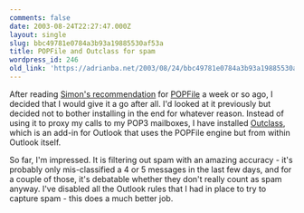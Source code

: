 ```yaml
---
comments: false
date: 2003-08-24T22:27:47.000Z
layout: single
slug: bbc49781e0784a3b93a19885530af53a
title: POPFile and Outclass for spam
wordpress_id: 246
old_link: 'https://adrianba.net/2003/08/24/bbc49781e0784a3b93a19885530af53a/'
---
```

After reading
[Simon's
recommendation](http://www.pocketsoap.com/weblog/2003/08/1345.html) for
[POPFile](http://popfile.sourceforge.net/) a week or so
ago, I decided that I would give it a go after all. I'd looked at
it previously but decided not to bother installing in the end for
whatever reason. Instead of using it to proxy my calls to my POP3
mailboxes, I have installed
[Outclass](http://www.vargonsoft.com/Outclass/), which
is an add-in for Outlook that uses the POPFile engine but from
within Outlook itself.

So far, I'm impressed. It is filtering out spam with an amazing
accuracy - it's probably only mis-classified a 4 or 5 messages in
the last few days, and for a couple of those, it's debatable
whether they don't really count as spam anyway. I've disabled all
the Outlook rules that I had in place to try to capture spam - this
does a much better job.
